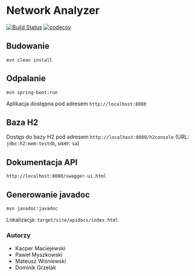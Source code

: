 # Network Analyzer

[![Build Status](https://travis-ci.org/dominikbrandon/network-analyzer.svg?branch=develop)](https://travis-ci.org/dominikbrandon/network-analyzer)
[![codecov](https://codecov.io/gh/dominikbrandon/network-analyzer/branch/develop/graph/badge.svg)](https://codecov.io/gh/dominikbrandon/network-analyzer)

## Budowanie
`mvn clean install`

## Odpalanie
`mvn spring-boot:run`

Aplikacja dostępna pod adresem `http://localhost:8080`

## Baza H2
Dostęp do bazy H2 pod adresem `http://localhost:8080/h2console` (URL: `jdbc:h2:mem:testdb`, user: `sa`)

## Dokumentacja API
`http://localhost:8080/swagger-ui.html`

## Generowanie javadoc
`mvn javadoc:javadoc`

Lokalizacja: `target/site/apidocs/index.html`

### Autorzy
* Kacper Maciejewski
* Paweł Myszkowski
* Mateusz Wiśniewski
* Dominik Grzelak